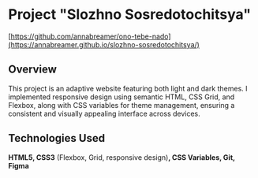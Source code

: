 # Project "Slozhno Sosredotochitsya"
[https://github.com/annabreamer/ono-tebe-nado](https://annabreamer.github.io/slozhno-sosredotochitsya/)
## Overview
This project is an adaptive website featuring both light and dark themes. I implemented responsive design using semantic HTML, CSS Grid, and Flexbox, along with CSS variables for theme management, ensuring a consistent and visually appealing interface across devices.

## Technologies Used
**HTML5, CSS3** (Flexbox, Grid, responsive design)**, CSS Variables, Git, Figma**

